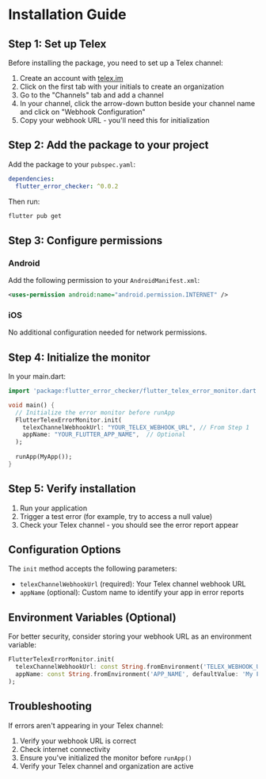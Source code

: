 # Installation Guide

## Step 1: Set up Telex

Before installing the package, you need to set up a Telex channel:

1. Create an account with [telex.im](https://telex.im)
2. Click on the first tab with your initials to create an organization
3. Go to the "Channels" tab and add a channel
4. In your channel, click the arrow-down button beside your channel name and click on "Webhook Configuration"
5. Copy your webhook URL - you'll need this for initialization

## Step 2: Add the package to your project

Add the package to your `pubspec.yaml`:

```yaml
dependencies:
  flutter_error_checker: ^0.0.2
```

Then run:

```bash
flutter pub get
```

## Step 3: Configure permissions

### Android

Add the following permission to your `AndroidManifest.xml`:

```xml
<uses-permission android:name="android.permission.INTERNET" />
```

### iOS

No additional configuration needed for network permissions.

## Step 4: Initialize the monitor

In your main.dart:

```dart
import 'package:flutter_error_checker/flutter_telex_error_monitor.dart';

void main() {
  // Initialize the error monitor before runApp
  FlutterTelexErrorMonitor.init(
    telexChannelWebhookUrl: "YOUR_TELEX_WEBHOOK_URL", // From Step 1
    appName: "YOUR_FLUTTER_APP_NAME",  // Optional
  );
  
  runApp(MyApp());
}
```

## Step 5: Verify installation

1. Run your application
2. Trigger a test error (for example, try to access a null value)
3. Check your Telex channel - you should see the error report appear

## Configuration Options

The `init` method accepts the following parameters:

- `telexChannelWebhookUrl` (required): Your Telex channel webhook URL
- `appName` (optional): Custom name to identify your app in error reports

## Environment Variables (Optional)

For better security, consider storing your webhook URL as an environment variable:

```dart
FlutterTelexErrorMonitor.init(
  telexChannelWebhookUrl: const String.fromEnvironment('TELEX_WEBHOOK_URL'),
  appName: const String.fromEnvironment('APP_NAME', defaultValue: 'My Flutter App'),
);
```

## Troubleshooting

If errors aren't appearing in your Telex channel:

1. Verify your webhook URL is correct
2. Check internet connectivity
3. Ensure you've initialized the monitor before `runApp()`
4. Verify your Telex channel and organization are active